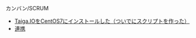 カンバン/SCRUM


- [Taiga.IOをCentOS7にインストールした（ついでにスクリプトを作った）](http://qiita.com/skliber/items/36f5c5daf52001c12962)
- [連携](https://tree.taiga.io/support/integrations/)
